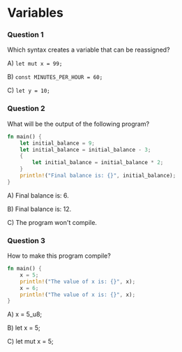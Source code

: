 # Variables

### Question 1

Which syntax creates a variable that can be reassigned?

A) `let mut x = 99;`

B) `const MINUTES_PER_HOUR = 60;`

C) `let y = 10;`

### Question 2

What will be the output of the following program?

```rust
fn main() {
    let initial_balance = 9;
    let initial_balance = initial_balance - 3;
    {
        let initial_balance = initial_balance * 2;
    }
    println!("Final balance is: {}", initial_balance);
}
```

A) Final balance is: 6. 

B) Final balance is: 12. 

C) The program won't compile.

### Question 3

How to make this program compile?

```rust
fn main() {
    x = 5;
    println!("The value of x is: {}", x);
    x = 6;
    println!("The value of x is: {}", x);
}
```

A) x = 5_u8;

B) let x = 5;

C) let mut x = 5;